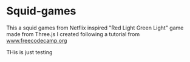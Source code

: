 # Squid-games
This a squid games from Netflix inspired "Red Light Green Light" game made from Three.js I created following a tutorial from www.freecodecamp.org

THis is just testing
